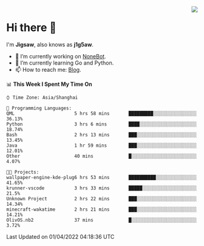 <a href="#">
  <img align="right" src="https://github-readme-stats.vercel.app/api?username=j1g5awi&count_private=true&show_icons=true&title_color=80070B&text_color=B3B3B3&bg_color=212121&icon_color=80070B" />
</a>

# Hi there 👋

I'm **Jigsaw**, also knows as **j1g5aw**.

- 🔭 I’m currently working on [NoneBot](https://github.com/nonebot).
- 🌱 I’m currently learning Go and Python.
- 📫 How to reach me: [Blog](https://blog.maddestroyer.xyz/).

<!--START_SECTION:waka-->
📊 **This Week I Spent My Time On** 

```text
⌚︎ Time Zone: Asia/Shanghai

💬 Programming Languages: 
QML                      5 hrs 58 mins       █████████░░░░░░░░░░░░░░░░   36.13% 
Python                   3 hrs 6 mins        ████░░░░░░░░░░░░░░░░░░░░░   18.74% 
Bash                     2 hrs 13 mins       ███░░░░░░░░░░░░░░░░░░░░░░   13.45% 
Java                     1 hr 59 mins        ███░░░░░░░░░░░░░░░░░░░░░░   12.01% 
Other                    40 mins             █░░░░░░░░░░░░░░░░░░░░░░░░   4.07%

🐱‍💻 Projects: 
wallpaper-engine-kde-plug6 hrs 53 mins       ██████████░░░░░░░░░░░░░░░   41.65% 
krunner-vscode           3 hrs 33 mins       █████░░░░░░░░░░░░░░░░░░░░   21.5% 
Unknown Project          2 hrs 22 mins       ███░░░░░░░░░░░░░░░░░░░░░░   14.34% 
minecraft-wakatime       2 hrs 21 mins       ███░░░░░░░░░░░░░░░░░░░░░░   14.21% 
OlivOS.nb2               37 mins             █░░░░░░░░░░░░░░░░░░░░░░░░   3.72%

```


 Last Updated on 01/04/2022 04:18:36 UTC
<!--END_SECTION:waka-->
